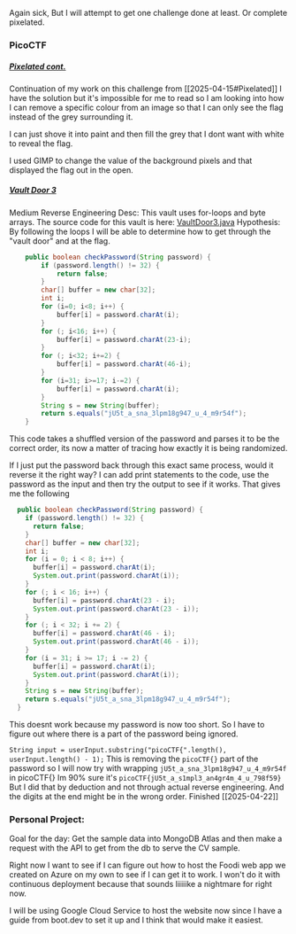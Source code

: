 Again sick, But I will attempt to get one challenge done at least. Or complete pixelated.

### PicoCTF
##### [Pixelated cont.](https://play.picoctf.org/practice/challenge/100?difficulty=2&page=13&solved=1)
Continuation of my work on this challenge from [[2025-04-15#Pixelated]]
I have the solution but it's impossible for me to read so I am looking into how I can remove a specific colour from an image so that I can only see the flag instead of the grey surrounding it.

I can just shove it into paint and then fill the grey that I dont want with white to reveal the flag. 

I used GIMP to change the value of the background pixels and that displayed the flag out in the open.
##### [Vault Door 3](https://play.picoctf.org/practice/challenge/60?difficulty=2&page=13&solved=1)
Medium
Reverse Engineering
Desc: This vault uses for-loops and byte arrays. The source code for this vault is here: [VaultDoor3.java](https://jupiter.challenges.picoctf.org/static/943ea40e3f54fca6d2145fa7aadc5e09/VaultDoor3.java)
Hypothesis: By following the loops I will be able to determine how to get through the "vault door" and at the flag.

```java
    public boolean checkPassword(String password) {
        if (password.length() != 32) {
            return false;
        }
        char[] buffer = new char[32];
        int i;
        for (i=0; i<8; i++) {
            buffer[i] = password.charAt(i);
        }
        for (; i<16; i++) {
            buffer[i] = password.charAt(23-i);
        }
        for (; i<32; i+=2) {
            buffer[i] = password.charAt(46-i);
        }
        for (i=31; i>=17; i-=2) {
            buffer[i] = password.charAt(i);
        }
        String s = new String(buffer);
        return s.equals("jU5t_a_sna_3lpm18g947_u_4_m9r54f");
    }
```
This code takes a shuffled version of the password and parses it to be the correct order, its now a matter of tracing how exactly it is being randomized.

If I just put the password back through this exact same process, would it reverse it the right way? I can add print statements to the code, use the password as the input and then try the output to see if it works.
That gives me the following

```java
  public boolean checkPassword(String password) {
    if (password.length() != 32) {
      return false;
    }
    char[] buffer = new char[32];
    int i;
    for (i = 0; i < 8; i++) {
      buffer[i] = password.charAt(i);
      System.out.print(password.charAt(i));
    }
    for (; i < 16; i++) {
      buffer[i] = password.charAt(23 - i);
      System.out.print(password.charAt(23 - i));
    }
    for (; i < 32; i += 2) {
      buffer[i] = password.charAt(46 - i);
      System.out.print(password.charAt(46 - i));
    }
    for (i = 31; i >= 17; i -= 2) {
      buffer[i] = password.charAt(i);
      System.out.print(password.charAt(i));
    }
    String s = new String(buffer);
    return s.equals("jU5t_a_sna_3lpm18g947_u_4_m9r54f");
  }
```
This doesnt work because my password is now too short. So I have to figure out where there is a part of the password being ignored.

`String input = userInput.substring("picoCTF{".length(), userInput.length() - 1);`
This is removing the `picoCTF{}` part of the password so I will now try with wrapping `jU5t_a_sna_3lpm18g947_u_4_m9r54f` in picoCTF{}
Im 90% sure it's `picoCTF{jU5t_a_s1mpl3_an4gr4m_4_u_798f59}`
But I did that by deduction and not through actual reverse engineering. And the digits at the end might be in the wrong order.
Finished [[2025-04-22]]


### Personal Project:
Goal for the day: Get the sample data into MongoDB Atlas and then make a request with the API to get from the db to serve the CV sample.

Right now I want to see if I can figure out how to host the Foodi web app we created on Azure on my own to see if I can get it to work. I won't do it with continuous deployment because that sounds liiiiike a nightmare for right now.

I will be using Google Cloud Service to host the website now since I have a guide from boot.dev to set it up and I think that would make it easiest.